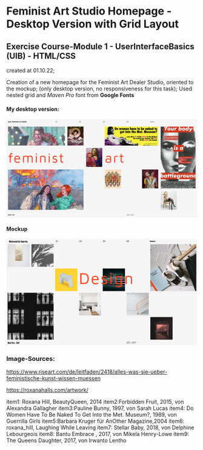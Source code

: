 # Feminist Art Studio Homepage - Desktop Version with Grid Layout

## Exercise Course-Module 1 - UserInterfaceBasics (UIB) - HTML/CSS

created at 01.10.22;

Creation of a new homepage for the Feminist Art Dealer Studio, oriented to the mockup;
(only desktop version, no responsiveness for this task); Used nested grid and _Maven Pro_ font from **Google Fonts**

#### My desktop version:

![my_desktop](./assets/my_desktop_version.png)

#### Mockup

![reference image](./assets/reference-image.png)

### Image-Sources:

https://www.riseart.com/de/leitfaden/2418/alles-was-sie-ueber-feministische-kunst-wissen-muessen

https://roxanahalls.com/artwork/

item1: Roxana Hill, BeautyQueen, 2014
item2:Forbidden Fruit, 2015, von Alexandra Gallagher
item3:Pauline Bunny, 1997, von Sarah Lucas
item4: Do Women Have To Be Naked To Get Into the Met. Museum?, 1989, von Guerrilla Girls
item5:Barbara Kruger für AnOther Magazine,2004
item6: roxana_hill, Laughing While Leaving
item7: Stellar Baby, 2018, von Delphine Lebourgeois
item8: Bantu Embrace , 2017, von Mikela Henry-Lowe
item9: The Queens Daughter, 2017, von Irwanto Lentho

